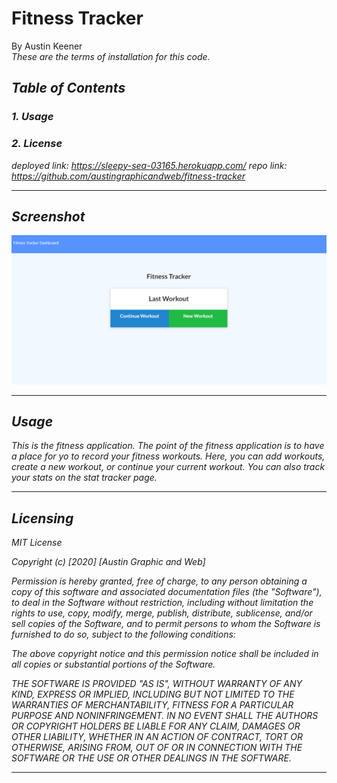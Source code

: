 # Fitness Tracker
By Austin Keener <br>
<i>These are the terms of installation for this code.<i>
## Table of Contents
### 1. Usage <br>
### 2. License<br>

deployed link: https://sleepy-sea-03165.herokuapp.com/
repo link: https://github.com/austingraphicandweb/fitness-tracker
<hr>

## Screenshot

![screenshot](./fitness-screenshot.PNG)

<hr>


## Usage
<i>This is the fitness application. The point of the fitness application is to have a place for yo to record your fitness workouts. Here, you can add workouts, create a new workout, or continue your current workout. You can also track your stats on the stat tracker page.<i>
<hr>

## Licensing
<i>
MIT License

Copyright (c) [2020] [Austin Graphic and Web]

Permission is hereby granted, free of charge, to any person obtaining a copy
of this software and associated documentation files (the "Software"), to deal
in the Software without restriction, including without limitation the rights
to use, copy, modify, merge, publish, distribute, sublicense, and/or sell
copies of the Software, and to permit persons to whom the Software is
furnished to do so, subject to the following conditions:

The above copyright notice and this permission notice shall be included in all
copies or substantial portions of the Software.

THE SOFTWARE IS PROVIDED "AS IS", WITHOUT WARRANTY OF ANY KIND, EXPRESS OR
IMPLIED, INCLUDING BUT NOT LIMITED TO THE WARRANTIES OF MERCHANTABILITY,
FITNESS FOR A PARTICULAR PURPOSE AND NONINFRINGEMENT. IN NO EVENT SHALL THE
AUTHORS OR COPYRIGHT HOLDERS BE LIABLE FOR ANY CLAIM, DAMAGES OR OTHER
LIABILITY, WHETHER IN AN ACTION OF CONTRACT, TORT OR OTHERWISE, ARISING FROM,
OUT OF OR IN CONNECTION WITH THE SOFTWARE OR THE USE OR OTHER DEALINGS IN THE
SOFTWARE.<i>
<hr>